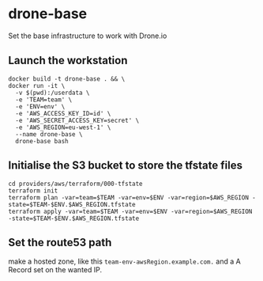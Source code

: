 # drone-base
Set the base infrastructure to work with Drone.io

## Launch the workstation
```
docker build -t drone-base . && \
docker run -it \
  -v $(pwd):/userdata \
  -e 'TEAM=team' \
  -e 'ENV=env' \
  -e 'AWS_ACCESS_KEY_ID=id' \
  -e 'AWS_SECRET_ACCESS_KEY=secret' \
  -e 'AWS_REGION=eu-west-1' \
  --name drone-base \
  drone-base bash
```

## Initialise the S3 bucket to store the tfstate files
```
cd providers/aws/terraform/000-tfstate
terraform init
terraform plan -var=team=$TEAM -var=env=$ENV -var=region=$AWS_REGION -state=$TEAM-$ENV.$AWS_REGION.tfstate
terraform apply -var=team=$TEAM -var=env=$ENV -var=region=$AWS_REGION -state=$TEAM-$ENV.$AWS_REGION.tfstate
```

## Set the route53 path

make a hosted zone, like this
`team-env-awsRegion.example.com.`
and a A Record set on the wanted IP.

